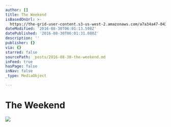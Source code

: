 ```yaml
---
author: []
title: The Weekend
isBasedOnUrl: >-
  https://the-grid-user-content.s3-us-west-2.amazonaws.com/a7a34a47-0439-4559-8955-be5bdce2d41e.jpg
dateModified: '2016-08-30T06:01:13.598Z'
datePublished: '2016-08-30T06:01:31.088Z'
description: ''
publisher: {}
via: {}
starred: false
sourcePath: _posts/2016-08-30-the-weekend.md
inFeed: true
hasPage: false
inNav: false
_type: MediaObject

---
```

# The Weekend
![](https://the-grid-user-content.s3-us-west-2.amazonaws.com/a7a34a47-0439-4559-8955-be5bdce2d41e.jpg)